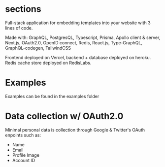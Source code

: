 # sections

Full-stack application for embedding templates into your website with 3 lines of code.

Made with: GraphQL, PostgresQL, Typescript, Prisma, Apollo client & server, Next.js, OAuth2.0, OpenID connect, Redis, React.js, Type-GraphQL, GraphQL-codegen, TailwindCSS

Frontend deployed on Vercel, backend + database deployed on heroku. Redis cache store deployed on RedisLabs.

# Examples

Examples can be found in the examples folder

# Data collection w/ OAuth2.0

Minimal personal data is collection through Google & Twitter's OAuth enpoints such as:
<ul>
  <li>Name</li>
  <li>Email</li>
  <li>Profile Image</li>
  <li>Account ID</li>
</ul>
